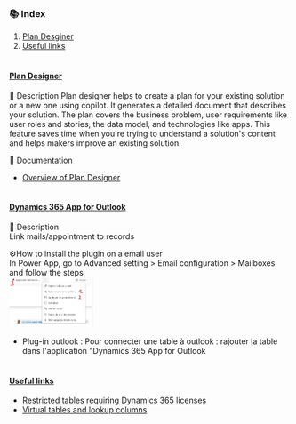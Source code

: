 ### 📚 Index
1. [Plan Desginer](#-plan-designer-)
2. [Useful links](#-useful-links-)
<br><br>

#### <ins> Plan Designer </ins>
📖 Description
Plan designer helps to create a plan for your existing solution or a new one using copilot. It generates a detailed document that describes your solution. The plan covers the business problem, user requirements like user roles and stories, the data model, and technologies like apps. This feature saves time when you're trying to understand a solution's content and helps makers improve an existing solution.

🔗 Documentation
- [Overview of Plan Designer](https://learn.microsoft.com/en-us/power-apps/maker/plan-designer/plan-designer)
<br><br>

#### <ins> Dynamics 365 App for Outlook </ins>
📖 Description  
Link mails/appointment to records

⚙️How to install the plugin on a email user  
In Power App, go to Advanced setting > Email configuration > Mailboxes and follow the steps  
<img src="../zfiles/PowerApp_outlookConfiguration.png" alt="Xrm_FetchXmlBuilder" style="width:30%"/>
- Plug-in outlook : Pour connecter une table à outlook : rajouter la table dans l'application "Dynamics 365 App for Outlook
<br><br>

#### <ins> Useful links </ins>
- [Restricted tables requiring Dynamics 365 licenses](https://learn.microsoft.com/en-us/power-apps/maker/data-platform/data-platform-restricted-entities)
- [Virtual tables and lookup columns](https://mattruma.com/adventures-with-dataverse-virtual-tables-and-look-up-columns/?utm_source=substack&utm_medium=email)  
